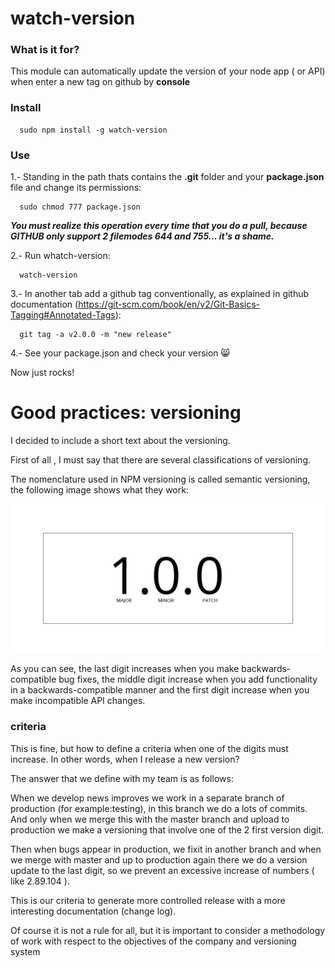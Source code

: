 # watch-version

### What is it for?
This module can automatically update the version of your node app ( or API) when enter a new tag on github by **console**


### Install
```
  sudo npm install -g watch-version
```

### Use
1.- Standing in the path thats contains the **.git** folder and your **package.json** file and change its permissions:
```
  sudo chmod 777 package.json
```
**_You must realize this operation every time that you do a pull, because GITHUB only support 2 filemodes 644 and 755... it's a shame._**

2.- Run whatch-version:
```
  watch-version
```

3.- In another tab add a github tag conventionally, as explained in github documentation
(https://git-scm.com/book/en/v2/Git-Basics-Tagging#Annotated-Tags):

```
  git tag -a v2.0.0 -m "new release"
```

4.- See your package.json and check your version  :smile_cat:

Now just rocks!


# Good practices: versioning

I decided to include a short text about the versioning.

First of all , I must say that there are several classifications of versioning.

The nomenclature used in NPM versioning is called semantic versioning, the following image shows what they work:

![alt tag](https://raw.githubusercontent.com/daniel-llach/watch-version/master/img/versioning.jpg)

As you can see, the last digit increases when you make backwards-compatible bug fixes, the middle digit increase when you add functionality in a backwards-compatible manner and the first digit increase when you make incompatible API changes.

### criteria

This is fine, but how to define a criteria when one of the digits must increase. In other words, when I release a new version?

The answer that we define with my team is as follows:

When we develop news improves we work in a separate branch of production (for example:testing), in this branch we do a lots of commits. And only when we merge this with the master branch and upload to production we make a versioning that involve one of the 2 first version digit.

Then when bugs appear in production, we fixit in another branch and when we merge with master and up to production again there we do a version update to the last digit, so we prevent an excessive increase of numbers ( like 2.89.104 ).

This is our criteria to generate more controlled release with a more interesting documentation (change log).

Of course it is not a rule for all, but it is important to consider a methodology of work with respect to the objectives of the company and versioning system
